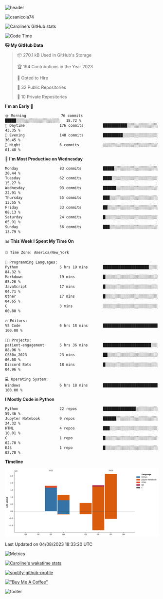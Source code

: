 ![header](https://capsule-render.vercel.app/api?type=waving&color=0:373B44,100:4286f4&height=300&section=header&text=Caroline%20Sanicola&fontColor=F9F6EE&animation=fadeIn&fontSize=90)

<p align="left"> <img src="https://komarev.com/ghpvc/?username=csanicola74&label=Profile%20views&color=0e75b6&style=flat" alt="csanicola74" /> </p>

![Caroline's GitHub stats](https://github-readme-stats.vercel.app/api?username=csanicola74&show_icons=true&theme=city_lights)

<!--START_SECTION:waka-->
![Code Time](http://img.shields.io/badge/Code%20Time-112%20hrs%202%20mins-blue)

**🐱 My GitHub Data** 

> 📦 270.1 kB Used in GitHub's Storage 
 > 
> 🏆 194 Contributions in the Year 2023
 > 
> 💼 Opted to Hire
 > 
> 📜 32 Public Repositories 
 > 
> 🔑 10 Private Repositories 
 > 
**I'm an Early 🐤** 

```text
🌞 Morning                76 commits          █████░░░░░░░░░░░░░░░░░░░░   18.72 % 
🌆 Daytime                176 commits         ███████████░░░░░░░░░░░░░░   43.35 % 
🌃 Evening                148 commits         █████████░░░░░░░░░░░░░░░░   36.45 % 
🌙 Night                  6 commits           ░░░░░░░░░░░░░░░░░░░░░░░░░   01.48 % 
```
📅 **I'm Most Productive on Wednesday** 

```text
Monday                   83 commits          █████░░░░░░░░░░░░░░░░░░░░   20.44 % 
Tuesday                  62 commits          ████░░░░░░░░░░░░░░░░░░░░░   15.27 % 
Wednesday                93 commits          ██████░░░░░░░░░░░░░░░░░░░   22.91 % 
Thursday                 55 commits          ███░░░░░░░░░░░░░░░░░░░░░░   13.55 % 
Friday                   33 commits          ██░░░░░░░░░░░░░░░░░░░░░░░   08.13 % 
Saturday                 24 commits          █░░░░░░░░░░░░░░░░░░░░░░░░   05.91 % 
Sunday                   56 commits          ███░░░░░░░░░░░░░░░░░░░░░░   13.79 % 
```


📊 **This Week I Spent My Time On** 

```text
🕑︎ Time Zone: America/New_York

💬 Programming Languages: 
Python                   5 hrs 19 mins       █████████████████████░░░░   84.32 % 
Markdown                 19 mins             █░░░░░░░░░░░░░░░░░░░░░░░░   05.26 % 
JavaScript               17 mins             █░░░░░░░░░░░░░░░░░░░░░░░░   04.71 % 
Other                    17 mins             █░░░░░░░░░░░░░░░░░░░░░░░░   04.65 % 
C                        3 mins              ░░░░░░░░░░░░░░░░░░░░░░░░░   00.80 % 

🔥 Editors: 
VS Code                  6 hrs 18 mins       █████████████████████████   100.00 % 

🐱‍💻 Projects: 
patient-engagement       5 hrs 36 mins       ██████████████████████░░░   88.96 % 
CS50x_2023               23 mins             ██░░░░░░░░░░░░░░░░░░░░░░░   06.08 % 
Discord Bots             18 mins             █░░░░░░░░░░░░░░░░░░░░░░░░   04.96 % 

💻 Operating System: 
Windows                  6 hrs 18 mins       █████████████████████████   100.00 % 
```

**I Mostly Code in Python** 

```text
Python                   22 repos            ███████████████░░░░░░░░░░   59.46 % 
Jupyter Notebook         9 repos             ██████░░░░░░░░░░░░░░░░░░░   24.32 % 
HTML                     4 repos             ███░░░░░░░░░░░░░░░░░░░░░░   10.81 % 
C                        1 repo              █░░░░░░░░░░░░░░░░░░░░░░░░   02.70 % 
EJS                      1 repo              █░░░░░░░░░░░░░░░░░░░░░░░░   02.70 % 
```



**Timeline**

![Lines of Code chart](https://raw.githubusercontent.com/csanicola74/csanicola74/main/assets/bar_graph.png)


 Last Updated on 04/08/2023 18:33:20 UTC
<!--END_SECTION:waka-->

![Metrics](https://metrics.lecoq.io/csanicola74?template=classic&isocalendar=1&languages=1&lines=1&stars=1&habits=1&achievements=1&activity=1&gists=1&base=header%2C%20activity%2C%20community%2C%20repositories%2C%20metadata&base.indepth=false&base.hireable=false&base.skip=false&isocalendar=false&isocalendar.duration=full-year&languages=false&languages.limit=8&languages.threshold=0%25&languages.other=false&languages.colors=github&languages.sections=most-used&languages.indepth=false&languages.analysis.timeout=15&languages.analysis.timeout.repositories=7.5&languages.categories=markup%2C%20programming&languages.recent.categories=markup%2C%20programming&languages.recent.load=300&languages.recent.days=14&lines=false&lines.sections=base&lines.repositories.limit=4&lines.history.limit=1&stars=false&stars.limit=4&habits=false&habits.from=200&habits.days=14&habits.facts=true&habits.charts=false&habits.charts.type=classic&habits.trim=false&habits.languages.limit=8&habits.languages.threshold=0%25&achievements=false&achievements.threshold=C&achievements.secrets=true&achievements.display=compact&achievements.limit=0&activity=false&activity.limit=5&activity.load=300&activity.days=14&activity.visibility=all&activity.timestamps=false&activity.filter=all&gists=false&config.timezone=America%2FNew_York)

[![Caroline's wakatime stats](https://github-readme-stats.vercel.app/api/wakatime?username=csanicola)](https://github.com/anuraghazra/github-readme-stats)

[![spotify-github-profile](https://spotify-github-profile.vercel.app/api/view?uid=csanicola1&cover_image=true&theme=default&show_offline=false&background_color=333333&interchange=false&bar_color=53b14f&bar_color_cover=true)](https://spotify-github-profile.vercel.app/api/view?uid=csanicola1&redirect=true)

[!["Buy Me A Coffee"](https://www.buymeacoffee.com/assets/img/custom_images/orange_img.png)](https://www.buymeacoffee.com/csanicola)

![footer](https://capsule-render.vercel.app/api?section=footer&type=waving&color=0:373B44,100:4286f4)
